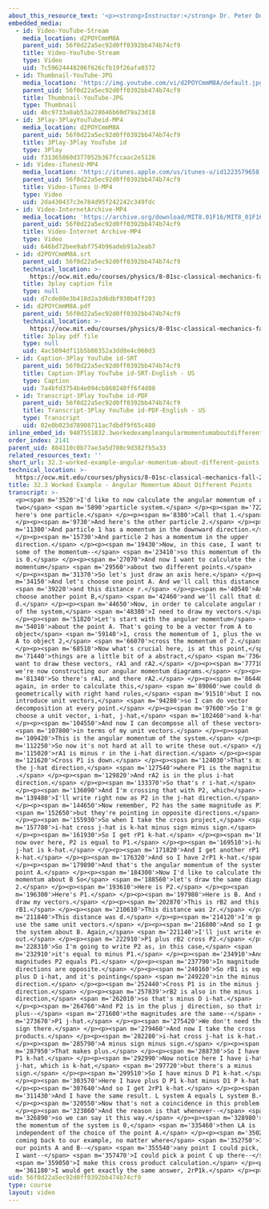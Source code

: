 ```yaml
---
about_this_resource_text: '<p><strong>Instructor:</strong> Dr. Peter Dourmashkin</p>'
embedded_media:
  - id: Video-YouTube-Stream
    media_location: d2POYCmmM8A
    parent_uid: 56f0d22a5ec92d0ff0392bb474b74cf9
    title: Video-YouTube-Stream
    type: Video
    uid: 7c59624448206f626cfb19f26afa0372
  - id: Thumbnail-YouTube-JPG
    media_location: 'https://img.youtube.com/vi/d2POYCmmM8A/default.jpg'
    parent_uid: 56f0d22a5ec92d0ff0392bb474b74cf9
    title: Thumbnail-YouTube-JPG
    type: Thumbnail
    uid: 4bc9733a8ab53a228646b60d79a23d18
  - id: 3Play-3PlayYouTubeid-MP4
    media_location: d2POYCmmM8A
    parent_uid: 56f0d22a5ec92d0ff0392bb474b74cf9
    title: 3Play-3Play YouTube id
    type: 3Play
    uid: f31365860d377052b367fccaac2e5126
  - id: Video-iTunesU-MP4
    media_location: 'https://itunes.apple.com/us/itunes-u/id1223579658'
    parent_uid: 56f0d22a5ec92d0ff0392bb474b74cf9
    title: Video-iTunes U-MP4
    type: Video
    uid: 2da430437c3e784d95f242242c349fdc
  - id: Video-InternetArchive-MP4
    media_location: 'https://archive.org/download/MIT8.01F16/MIT8_01F16_L32v03_360p.mp4'
    parent_uid: 56f0d22a5ec92d0ff0392bb474b74cf9
    title: Video-Internet Archive-MP4
    type: Video
    uid: 646bd72bee9abf754b96adeb91a2eab7
  - id: d2POYCmmM8A.srt
    parent_uid: 56f0d22a5ec92d0ff0392bb474b74cf9
    technical_location: >-
      https://ocw.mit.edu/courses/physics/8-01sc-classical-mechanics-fall-2016/week-11-angular-momentum/32.3-worked-example-angular-momentum-about-different-points/32.3-worked-example-angular-momentum-about-different-points/d2POYCmmM8A.srt
    title: 3play caption file
    type: null
    uid: d7cde80e3b418d2a3d6dbf930b4ff203
  - id: d2POYCmmM8A.pdf
    parent_uid: 56f0d22a5ec92d0ff0392bb474b74cf9
    technical_location: >-
      https://ocw.mit.edu/courses/physics/8-01sc-classical-mechanics-fall-2016/week-11-angular-momentum/32.3-worked-example-angular-momentum-about-different-points/32.3-worked-example-angular-momentum-about-different-points/d2POYCmmM8A.pdf
    title: 3play pdf file
    type: null
    uid: 4ac5094df11b5b08352a3dd8e4c060d3
  - id: Caption-3Play YouTube id-SRT
    parent_uid: 56f0d22a5ec92d0ff0392bb474b74cf9
    title: Caption-3Play YouTube id-SRT-English - US
    type: Caption
    uid: 7a4bfd3754b4e094cb860248ff6f4d08
  - id: Transcript-3Play YouTube id-PDF
    parent_uid: 56f0d22a5ec92d0ff0392bb474b74cf9
    title: Transcript-3Play YouTube id-PDF-English - US
    type: Transcript
    uid: 02e0b023d78908711ac7dbdf9f65c480
inline_embed_id: 9407551832.3workedexampleangularmomentumaboutdifferentpoints37328144
order_index: 2141
parent_uid: 884110c0b77ae3a5d780c9d382fb5a33
related_resources_text: ''
short_url: 32.3-worked-example-angular-momentum-about-different-points
technical_location: >-
  https://ocw.mit.edu/courses/physics/8-01sc-classical-mechanics-fall-2016/week-11-angular-momentum/32.3-worked-example-angular-momentum-about-different-points/32.3-worked-example-angular-momentum-about-different-points
title: 32.3 Worked Example - Angular Momentum About Different Points
transcript: >-
  <p><span m='3520'>I'd like to now calculate the angular momentum of a
  two</span> <span m='5890'>particle system.</span> </p><p><span m='7220'>So
  here's one particle.</span> </p><p><span m='8380'>Call that 1.</span>
  </p><p><span m='9730'>And here's the other particle 2.</span> </p><p><span
  m='11300'>And particle 1 has a momentum in the downward direction.</span>
  </p><p><span m='15730'>And particle 2 has a momentum in the upper
  direction.</span> </p><p><span m='19430'>Now, in this case, I want to make
  some of the momentum--</span> <span m='23410'>so this momentum of the system
  is 0.</span> </p><p><span m='27070'>And now I want to calculate the angular
  momentum</span> <span m='29560'>about two different points.</span>
  </p><p><span m='31370'>So let's just draw an axis here.</span> </p><p><span
  m='34150'>And let's choose one point A. And we'll call this distance r,</span>
  <span m='39220'>and this distance r.</span> </p><p><span m='40540'>And let's
  choose another point B,</span> <span m='42460'>and we'll call that distance
  d.</span> </p><p><span m='44650'>Now, in order to calculate angular momentum
  of the system,</span> <span m='48380'>I need to draw my vectors.</span>
  </p><p><span m='51820'>Let's start with the angular momentum</span> <span
  m='54010'>about the point A. That's going to be a vector from A to
  object</span> <span m='59140'>1, cross the momentum of 1, plus the vector from
  A to object 2,</span> <span m='66070'>cross the momentum of 2.</span>
  </p><p><span m='68510'>Now what's crucial here, is at this point,</span> <span
  m='71440'>things are a little bit of a abstract,</span> <span m='73640'>but we
  want to draw these vectors, rA1 and rA2.</span> </p><p><span m='77710'>So
  we're now constructing our angular momentum diagrams.</span> </p><p><span
  m='81340'>So there's rA1, and there rA2.</span> </p><p><span m='86440'>but
  again, in order to calculate this,</span> <span m='89060'>we could do it
  geometrically with right hand rules,</span> <span m='91510'>but I now want to
  introduce unit vectors,</span> <span m='94280'>so I can do vector
  decomposition at every point.</span> </p><p><span m='97600'>So I'm going to
  choose a unit vector, i-hat, j-hat,</span> <span m='102460'>and k-hat.</span>
  </p><p><span m='104550'>And now I can decompose all of these vectors</span>
  <span m='107800'>in terms of my unit vectors.</span> </p><p><span
  m='109420'>This is the angular momentum of the system.</span> </p><p><span
  m='112250'>So now it's not hard at all to write these out.</span> </p><p><span
  m='115020'>rA1 is minus r in the i-hat direction.</span> </p><p><span
  m='121620'>Cross P1 is down.</span> </p><p><span m='124030'>That's minus P1 in
  the j-hat direction,</span> <span m='127540'>where P1 is the magnitude
  .</span> </p><p><span m='129820'>And rA2 is in the plus i-hat
  direction.</span> </p><p><span m='133370'>So that's r i-hat.</span>
  </p><p><span m='136090'>And I'm crossing that with P2, which</span> <span
  m='139480'>I'll write right now as P2 in the j-hat direction.</span>
  </p><p><span m='144650'>Now remember, P2 has the same magnitude as P1,</span>
  <span m='152650'>but they're pointing in opposite directions.</span>
  </p><p><span m='155930'>So when I take the cross project,</span> <span
  m='157780'>i-hat cross j-hat is k-hat minus sign minus sign.</span>
  </p><p><span m='161930'>So I get rP1 k-hat.</span> </p><p><span m='164650'>And
  now over here, P2 is equal to P1.</span> </p><p><span m='169510'>i-hat cross
  j-hat is k-hat.</span> </p><p><span m='171820'>And I get another rP1
  k-hat.</span> </p><p><span m='176320'>And so I have 2rP1 k-hat.</span>
  </p><p><span m='179890'>And that's the angular momentum of the system about
  point A.</span> </p><p><span m='184300'>Now I'd like to calculate the angular
  momentum about B So</span> <span m='188560'>let's draw the same diagram, 1,
  2.</span> </p><p><span m='193610'>Here is P2.</span> </p><p><span
  m='196300'>Here's P1.</span> </p><p><span m='197980'>Here is B. And now I'll
  draw my vectors.</span> </p><p><span m='202870'>This is rB2 and this is
  rB1.</span> </p><p><span m='210610'>This distance was 2r.</span> </p><p><span
  m='211840'>This distance was d.</span> </p><p><span m='214120'>I'm going to
  use the same unit vectors.</span> </p><p><span m='216800'>And so I get l for
  the system about B. Again,</span> <span m='221140'>I'll just write everything
  out.</span> </p><p><span m='222910'>P1 plus rB2 cross P2.</span> </p><p><span
  m='228310'>So I'm going to write P2 as, in this case,</span> <span
  m='232910'>it's equal to minus P1.</span> </p><p><span m='234910'>And
  magnitudes P2 equals P1.</span> </p><p><span m='237790'>In magnitude
  directions are opposite.</span> </p><p><span m='240160'>So rB1 is equal 2r
  plus D i-hat, and it's pointing</span> <span m='249220'>in the minus i-hat
  direction.</span> </p><p><span m='252440'>Cross P1 is in the minus j-hat
  direction.</span> </p><p><span m='257839'>rB2 is also in the minus i-hat
  direction,</span> <span m='262010'>so that's minus D i-hat.</span>
  </p><p><span m='264760'>And P2 is in the plus j direction, so that is
  plus--</span> <span m='271600'>the magnitudes are the same--</span> <span
  m='273670'>P1 j-hat.</span> </p><p><span m='275420'>We don't need the plus
  sign there.</span> </p><p><span m='279460'>And now I take the cross
  products.</span> </p><p><span m='282280'>i-hat cross j-hat is k-hat.</span>
  </p><p><span m='285790'>A minus sign minus sign.</span> </p><p><span
  m='287950'>That makes plus.</span> </p><p><span m='288730'>So I have 2r plus D
  P1 k-hat.</span> </p><p><span m='292990'>Now notice here I have i-hat cross
  j-hat, which is k-hat,</span> <span m='297720'>but there's a minus
  sign.</span> </p><p><span m='299510'>So I have minus D P1 k-hat.</span>
  </p><p><span m='303570'>Here I have plus D P1 k-hat minus D1 P k-hat.</span>
  </p><p><span m='307640'>And so I get 2rP1 k-hat.</span> </p><p><span
  m='311430'>And I have the same result. L system A equals L system B.</span>
  </p><p><span m='320550'>Now that's not a coincidence in this problem.</span>
  </p><p><span m='323860'>And the reason is that whenever--</span> <span
  m='326890'>so we can say it this way.</span> </p><p><span m='328980'>Whenever
  the momentum of the system is 0,</span> <span m='335460'>then LA is
  independent of the choice of the point A.</span> </p><p><span m='350260'>So
  coming back to our example, no matter where</span> <span m='352750'>I picked
  our points A and B--</span> <span m='355540'>any point I could pick, anywhere
  I want--</span> <span m='357470'>I could pick a point C up there--</span>
  <span m='359050'>I make this cross product calculation.</span> </p><p><span
  m='361180'>I would get exactly the same answer, 2rP1k.</span> </p><p></p>
uid: 56f0d22a5ec92d0ff0392bb474b74cf9
type: course
layout: video
---
```

